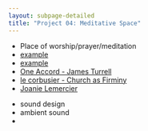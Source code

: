 ```yaml
---
layout: subpage-detailed
title: "Project 04: Meditative Space"
---
```


- Place of worship/prayer/meditation
- [example](https://uva.co.uk/works/our-time)
- [example](https://www.youtube.com/watch?v=UrdcawfyohI)
- [One Accord - James Turrell](http://jamesturrell.com/work/oneaccord/)
- [le corbusier - Church as Firminy](https://www.archdaily.com/108054/ad-classics-church-at-firminy-le-corbusier)
- [Joanie Lemercier]()

* sound design
* ambient sound
*
